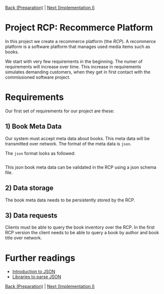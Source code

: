 [Back (Preparation)](./preparation.md) | [Next (Implementation I)](./impl_1.md)

# Project RCP: Recommerce Platform

In this project we create a recommerce platform (the *RCP*). A recommerce platform is a software platform that manages used media items such as books.

We start with very few requirements in the beginning. The numer of requirements will increase over time. This increase in requirements simulates demanding customers, when they get in first contact with the commissioned software project.

# Requirements

Our first set of requirements for our project are these:

## 1) Book Meta Data
Our system must accept meta data about books. This meta data will be transmitted over network. The format of the meta data is `json`. 

The `json` format looks as followed:

```json
```

This json book meta data can be validated in the RCP using a json schema file.

## 2) Data storage
The book meta data needs to be persistently stored by the RCP.

## 3) Data requests
Clients must be able to query the book inventory over the RCP. In the first RCP version the client needs to be able to query a book by author and book title over network. 

# Further readings

- [Introduction to JSON](https://javaee.github.io/tutorial/jsonp001.html)
- [Libraries to parse JSON](https://www.json.org/json-en.html)

[Back (Preparation)](./preparation.md) | [Next (Implementation I)](./impl_1/impl_1.md)
